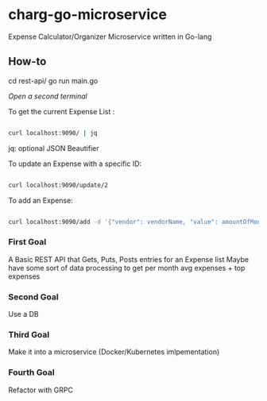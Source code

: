 # charg-go-microservice
Expense Calculator/Organizer Microservice written in Go-lang


## How-to

cd rest-api/
go run main.go


*Open a second terminal*

To get the current Expense List :

```sh

curl localhost:9090/ | jq 

```
jq: optional JSON Beautifier


To update an Expense with a specific ID:

```sh

curl localhost:9090/update/2

```


To add an Expense:

```sh

curl localhost:9090/add -d '{"vendor": vendorName, "value": amountOfMoney}'

```

### First Goal 

A Basic REST API that Gets, Puts, Posts entries for an Expense list
Maybe have some sort of data processing to get per month avg expenses + top expenses

### Second Goal

Use a DB

### Third Goal 

Make it into a microservice (Docker/Kubernetes imlpementation)

### Fourth Goal

Refactor with GRPC